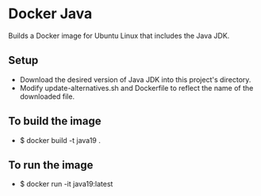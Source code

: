 # Docker Java
Builds a Docker image for Ubuntu Linux that includes the Java JDK.

## Setup
- Download the desired version of Java JDK into this project's directory.
- Modify update-alternatives.sh and Dockerfile to reflect the name of
  the downloaded file.

## To build the image
- $ docker build -t java19 .

## To run the image
- $ docker run -it java19:latest

